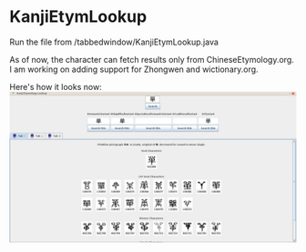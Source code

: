 # KanjiEtymLookup
Run the file from /tabbedwindow/KanjiEtymLookup.java

As of now, the character can fetch results only from ChineseEtymology.org. I am working on adding support for Zhongwen and wictionary.org.

Here's how it looks now:
![Screenshot](screenshot_ckanji_etym.jpg)
